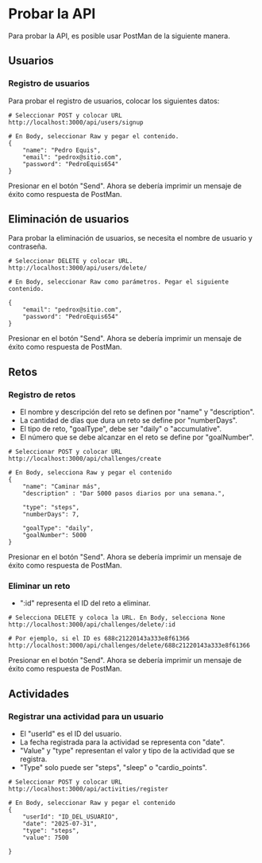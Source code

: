 # Probar la API

Para probar la API, es posible usar PostMan de la siguiente manera.

## Usuarios

### Registro de usuarios

Para probar el registro de usuarios, colocar los siguientes datos:

```
# Seleccionar POST y colocar URL
http://localhost:3000/api/users/signup

# En Body, seleccionar Raw y pegar el contenido.
{
    "name": "Pedro Equis",
    "email": "pedrox@sitio.com",
    "password": "PedroEquis654"
}
```
Presionar en el botón "Send".
Ahora se debería imprimir un mensaje de éxito como respuesta de PostMan.

## Eliminación de usuarios

Para probar la eliminación de usuarios, se necesita el nombre de usuario y contraseña.

```
# Seleccionar DELETE y colocar URL.
http://localhost:3000/api/users/delete/

# En Body, seleccionar Raw como parámetros. Pegar el siguiente contenido.

{
    "email": "pedrox@sitio.com",
    "password": "PedroEquis654"
}
```
Presionar en el botón "Send".
Ahora se debería imprimir un mensaje de éxito como respuesta de PostMan.

## Retos

### Registro de retos

 - El nombre y descripción del reto se definen por "name" y "description".
 - La cantidad de días que dura un reto se define por "numberDays".
 - El tipo de reto, "goalType", debe ser "daily" o "accumulative".
 - El número que se debe alcanzar en el reto se define por "goalNumber".

```
# Seleccionar POST y colocar URL
http://localhost:3000/api/challenges/create

# En Body, selecciona Raw y pegar el contenido
{
    "name": "Caminar más",
    "description" : "Dar 5000 pasos diarios por una semana.",

    "type": "steps",
    "numberDays": 7,

    "goalType": "daily",
    "goalNumber": 5000
}
```

Presionar en el botón "Send".
Ahora se debería imprimir un mensaje de éxito como respuesta de PostMan.

### Eliminar un reto

- ":id" representa el ID del reto a eliminar.

```
# Selecciona DELETE y coloca la URL. En Body, selecciona None
http://localhost:3000/api/challenges/delete/:id

# Por ejemplo, si el ID es 688c21220143a333e8f61366
http://localhost:3000/api/challenges/delete/688c21220143a333e8f61366
```
Presionar en el botón "Send".
Ahora se debería imprimir un mensaje de éxito como respuesta de PostMan.

## Actividades

### Registrar una actividad para un usuario

 - El "userId" es el ID del usuario.
 - La fecha registrada para la actividad se representa con "date".
 - "Value" y "type" representan el valor y tipo de la actividad que se registra.
 - "Type" solo puede ser "steps", "sleep" o "cardio_points".

```
# Seleccionar POST y colocar URL
http://localhost:3000/api/activities/register

# En Body, seleccionar Raw y pegar el contenido
{
    "userId": "ID_DEL_USUARIO",
    "date": "2025-07-31",
    "type": "steps",
    "value": 7500
    
}
```